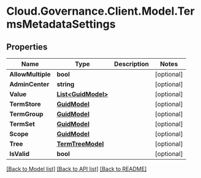 # Cloud.Governance.Client.Model.TermsMetadataSettings
## Properties

Name | Type | Description | Notes
------------ | ------------- | ------------- | -------------
**AllowMultiple** | **bool** |  | [optional] 
**AdminCenter** | **string** |  | [optional] 
**Value** | [**List&lt;GuidModel&gt;**](GuidModel.md) |  | [optional] 
**TermStore** | [**GuidModel**](GuidModel.md) |  | [optional] 
**TermGroup** | [**GuidModel**](GuidModel.md) |  | [optional] 
**TermSet** | [**GuidModel**](GuidModel.md) |  | [optional] 
**Scope** | [**GuidModel**](GuidModel.md) |  | [optional] 
**Tree** | [**TermTreeModel**](TermTreeModel.md) |  | [optional] 
**IsValid** | **bool** |  | [optional] 

[[Back to Model list]](../README.md#documentation-for-models) [[Back to API list]](../README.md#documentation-for-api-endpoints) [[Back to README]](../README.md)

